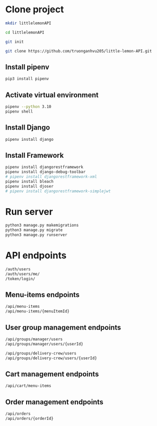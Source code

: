 # Clone project
```bash
mkdir littlelemonAPI

cd littlelemonAPI

git init

git clone https://github.com/truonganhvu205/little-lemon-API.git
```

## Install pipenv
```bash
pip3 install pipenv
```

## Activate virtual environment
```bash
pipenv --python 3.10
pipenv shell
```

## Install Django
```bash
pipenv install django
```

## Install Framework
```bash
pipenv install djangorestframework
pipenv install django-debug-toolbar
# pipenv install djangorestframework-xml
pipenv install bleach
pipenv install djoser
# pipenv install djangorestframework-simplejwt
```

# Run server
```bash
python3 manage.py makemigrations
python3 manage.py migrate
python3 manage.py runserver
```

# API endpoints
```bash
/auth/users
/auth/users/me/
/token/login/
```

## Menu-items endpoints
```bash
/api/menu-items
/api/menu-items/{menuItemId}
```

## User group management endpoints
```bash
/api/groups/manager/users
/api/groups/manager/users/{userId}
```

```bash
/api/groups/delivery-crew/users
/api/groups/delivery-crew/users/{userId}
```

## Cart management endpoints
```bash
/api/cart/menu-items
```

## Order management endpoints
```bash
/api/orders
/api/orders/{orderId}
```

